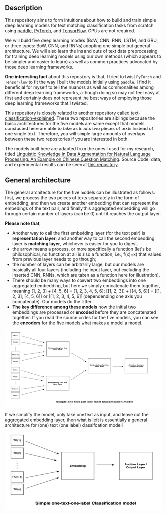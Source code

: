## Description

This repository aims to form intuitions about how to build and train simple deep learning models for text matching classification tasks from scratch using [paddle](https://github.com/PaddlePaddle/Paddle), [PyTorch](https://github.com/pytorch/pytorch), and [TensorFlow](https://github.com/tensorflow/tensorflow). GPUs are not required. 

We will build five deep learning models (BoW, CNN, RNN, LSTM, and GRU, or three types: BoW, CNN, and RNNs) adopting one simple but general architecture. We will also learn the ins and outs of text data preprocessing for training deep learning models using our own methods (which appears to be simpler and easier to learn) as well as common practices advocated by those deep learning frameworks. 

**One interesting fact** about this repository is that, I tried to twist `PyTorch` and `TensorFlow` to fit the way I built the models initially using `paddle`. I find it beneficial for myself to tell the nuances as well as commonalities among different deep learning frameworks, although doing so may not feel easy at first and certainly does not represent the best ways of employing those deep learning frameworks that I twisted. 

This repository is closely related to another repository called [text-classification-explained](https://github.com/jaaack-wang/text-classification-explained). These two repositories are siblings because the baisc architectures for the five models are same except that models constucted here are able to take as inputs two pieces of texts instead of one single text. Therefore, you will simple large amounts of overlaps between these two repositories if you are interested in both. 

The models built here are adapted from the ones I used for my research, titled [Linguistic Knowledge in Data Augmentation for Natural Language Processing: An Example on Chinese Question Matching](https://arxiv.org/abs/2111.14709). Source Code, data, and experimental results can be seen at [this repository](https://github.com/jaaack-wang/linguistic-knowledge-in-DA-for-NLP).


## General architecture

The general architecture for the five models can be illustrated as follows: first, we process the two peices of texts separately in the form of embedding, and then we create another embedding that can represent the embedings of the text pair, and finally this aggregated embedding will go through certain number of layers (can be 0) until it reaches the output layer. 

**Please note that**, 

- Another way to call the first embedding layer (for the text pair) is **representation layer**; and another way to call the second embedding layer is **matching layer**, whichever is easier for you to digest. 
- the arrow means a process, or more specifically a function (let's be philosophical, no function at all is also a function, i.e., f(x)=x) that values from previous layer needs to go through; 
- the number of layers can be arbitrarily large, but our models are basically all four layers (including the input layer, but excluding the inserted CNN, RNNs, which are taken as a function here for illustration).
- There should be many ways to convert two embeddings into one aggregated embedding, but here we simply concatenate them together, meaning [1, 2, 3] + [4, 5, 6] = [1, 2, 3, 4, 5, 6]; [[1, 2, 3]] + [[4, 5, 6]] = [[1, 2, 3], [4, 5, 6]] or [[1, 2, 3, 4, 5, 6]] (dependending one axis you concatenate). Our models do the latter. 
- **The key difference among these models** how the initial two embeddings are processed or **encoded** before they are concatenated together. If you read the source codes for the five models, you can see the **encoders** for the five models what makes a model a model. 

<p align='center'>
 <img align="center" width='750' height='250' src="./imgs/one_text_pair_one_label_clf.png">
</p>

If we simplify the model, only take one text as input, and leave out the aggregated embedding layer, then what is left is essentially a general architecture for (one) text (one label) classifcation model!

<p align='center'>
 <img align="center" width='750' height='250' src="./imgs/one_text_one_label_clf.png">
</p>
